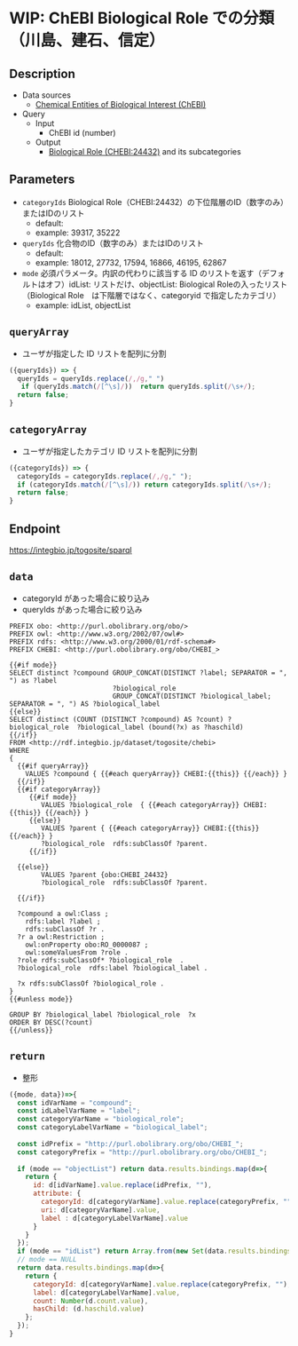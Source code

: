 # WIP: ChEBI Biological Role での分類 （川島、建石、信定）

## Description

- Data sources
    -  [Chemical Entities of Biological Interest (ChEBI) ](https://www.ebi.ac.uk/chebi/) 
- Query
    - Input
        - ChEBI id (number)
    - Output
        -  [Biological Role (CHEBI:24432)](https://www.ebi.ac.uk/chebi/searchId.do?chebiId=CHEBI:24432) and its subcategories

## Parameters

* `categoryIds` Biological Role（CHEBI:24432）の下位階層のID（数字のみ）またはIDのリスト
  * default:  
  * example: 39317, 35222
* `queryIds` 化合物のID（数字のみ）またはIDのリスト
  * default: 
  * example: 18012, 27732, 17594, 16866, 46195, 62867   
* `mode` 必須パラメータ。内訳の代わりに該当する ID のリストを返す（デフォルトはオフ）idList: リストだけ、objectList: Biological Roleの入ったリスト（Biological Role　は下階層ではなく、categoryid で指定したカテゴリ）
  * example: idList, objectList


## `queryArray`
- ユーザが指定した ID リストを配列に分割

```javascript
({queryIds}) => {
  queryIds = queryIds.replace(/,/g," ")
   if (queryIds.match(/[^\s]/))  return queryIds.split(/\s+/);
  return false;
}
```

## `categoryArray`
- ユーザが指定したカテゴリ ID リストを配列に分割

```javascript
({categoryIds}) => {
  categoryIds = categoryIds.replace(/,/g," ");
  if (categoryIds.match(/[^\s]/)) return categoryIds.split(/\s+/);
  return false;
}
```

## Endpoint

https://integbio.jp/togosite/sparql

## `data`
- categoryId があった場合に絞り込み
- queryIds があった場合に絞り込み
```sparql
PREFIX obo: <http://purl.obolibrary.org/obo/>
PREFIX owl: <http://www.w3.org/2002/07/owl#>
PREFIX rdfs: <http://www.w3.org/2000/01/rdf-schema#>
PREFIX CHEBI: <http://purl.obolibrary.org/obo/CHEBI_>

{{#if mode}}
SELECT distinct ?compound GROUP_CONCAT(DISTINCT ?label; SEPARATOR = ", ") as ?label 
                          ?biological_role                                      
                          GROUP_CONCAT(DISTINCT ?biological_label; SEPARATOR = ", ") AS ?biological_label
{{else}}
SELECT distinct (COUNT (DISTINCT ?compound) AS ?count) ?biological_role  ?biological_label (bound(?x) as ?haschild)
{{/if}}
FROM <http://rdf.integbio.jp/dataset/togosite/chebi>
WHERE 
{
  {{#if queryArray}}
    VALUES ?compound { {{#each queryArray}} CHEBI:{{this}} {{/each}} }
  {{/if}}
  {{#if categoryArray}}
     {{#if mode}}
        VALUES ?biological_role  { {{#each categoryArray}} CHEBI:{{this}} {{/each}} }
     {{else}}
        VALUES ?parent { {{#each categoryArray}} CHEBI:{{this}} {{/each}} }
        ?biological_role  rdfs:subClassOf ?parent.  
     {{/if}}
          
  {{else}}
        VALUES ?parent {obo:CHEBI_24432}
        ?biological_role  rdfs:subClassOf ?parent.  
  
  {{/if}}
      
  ?compound a owl:Class ;
    rdfs:label ?label ;
    rdfs:subClassOf ?r .
  ?r a owl:Restriction ;
    owl:onProperty obo:RO_0000087 ;
    owl:someValuesFrom ?role .
  ?role rdfs:subClassOf* ?biological_role  .
  ?biological_role  rdfs:label ?biological_label .

  ?x rdfs:subClassOf ?biological_role .
}
{{#unless mode}}

GROUP BY ?biological_label ?biological_role  ?x
ORDER BY DESC(?count)
{{/unless}}

```



## `return`
- 整形
```javascript
({mode, data})=>{
  const idVarName = "compound";
  const idLabelVarName = "label";
  const categoryVarName = "biological_role";
  const categoryLabelVarName = "biological_label";
  
  const idPrefix = "http://purl.obolibrary.org/obo/CHEBI_";
  const categoryPrefix = "http://purl.obolibrary.org/obo/CHEBI_";
  
  if (mode == "objectList") return data.results.bindings.map(d=>{
    return {
      id: d[idVarName].value.replace(idPrefix, ""), 
      attribute: {
        categoryId: d[categoryVarName].value.replace(categoryPrefix, ""), 
        uri: d[categoryVarName].value,
        label : d[categoryLabelVarName].value
      }
    }
  });
  if (mode == "idList") return Array.from(new Set(data.results.bindings.map(d=>d[idVarName].value.replace(idPrefix, "")))); // unique
  // mode == NULL
  return data.results.bindings.map(d=>{ 
    return {
      categoryId: d[categoryVarName].value.replace(categoryPrefix, ""), 
      label: d[categoryLabelVarName].value,
      count: Number(d.count.value),
      hasChild: (d.haschild.value)
    };
  });	
}
```